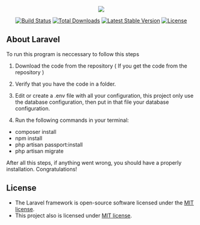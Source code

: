 <p align="center"><img src="https://laravel.com/assets/img/components/logo-laravel.svg"></p>

<p align="center">
<a href="https://travis-ci.org/laravel/framework"><img src="https://travis-ci.org/laravel/framework.svg" alt="Build Status"></a>
<a href="https://packagist.org/packages/laravel/framework"><img src="https://poser.pugx.org/laravel/framework/d/total.svg" alt="Total Downloads"></a>
<a href="https://packagist.org/packages/laravel/framework"><img src="https://poser.pugx.org/laravel/framework/v/stable.svg" alt="Latest Stable Version"></a>
<a href="https://packagist.org/packages/laravel/framework"><img src="https://poser.pugx.org/laravel/framework/license.svg" alt="License"></a>
</p>

## About Laravel
To run this program is neccessary to follow this steps
1. Download the code from the repository ( If you get the code from the repository )
2. Verify that you have the code in a folder.

3. Edit or create a .env file with all your configuration, this project only use the database configuration, then
put in that file your database configuration.

4. Run the following commands in your terminal:

* composer install
* npm install
* php artisan passport:install
* php artisan migrate

After all this steps, if anything went wrong,  you should have a properly installation.
Congratulations!

## License
* The Laravel framework is open-source software licensed under the [MIT license](https://opensource.org/licenses/MIT).
* This project also is licensed under [MIT license](https://opensource.org/licenses/MIT).
